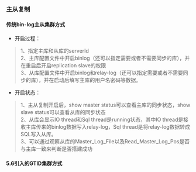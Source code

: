 ### 主从复制
#### 传统bin-log主从集群方式
- 开启过程：
>1、指定主库和从库的serverId  
2、主库配置文件中开启binlog（还可以指定需要或者不需要同步的库），并在重启后开启replication slave的权限  
3、从库配置文件中开启binlog和relay-log（还可以指定需要或者不需要同步的库），并在启动后填写主库的用户名密码等数据。
- 开启状态：
>1、主从复制开启后，show master status可以查看主库的同步状态，show slave status可以查看从库的同步状态  
2、从库会显示IO thread和Sql thread是running状态，其中IO thread是接收主库传来的binlog数据写入relay-log，Sql thread是将relay-log数据转成SQL写入从库。  
3、可以通过观察从库的Master_Log_File以及Read_Master_Log_Pos是否与主库一致来判断是否搭建成功
#### 5.6引入的GTID集群方式
